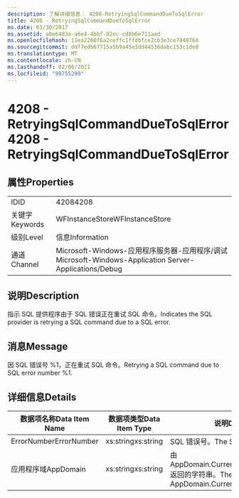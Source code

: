 ```yaml
---
description: 了解详细信息： 4208-RetryingSqlCommandDueToSqlError
title: 4208 - RetryingSqlCommandDueToSqlError
ms.date: 03/30/2017
ms.assetid: a8e6483a-a6e4-4bbf-82ec-cd8b6e711aad
ms.openlocfilehash: 11ea2260f6a2ceffc1ffdbfce2cb3e3ce784076d
ms.sourcegitcommit: ddf7edb67715a5b9a45e3dd44536dabc153c1de0
ms.translationtype: MT
ms.contentlocale: zh-CN
ms.lasthandoff: 02/06/2021
ms.locfileid: "99755299"
---
```

# <a name="4208---retryingsqlcommandduetosqlerror"></a><span data-ttu-id="1dae4-103">4208 - RetryingSqlCommandDueToSqlError</span><span class="sxs-lookup"><span data-stu-id="1dae4-103">4208 - RetryingSqlCommandDueToSqlError</span></span>

## <a name="properties"></a><span data-ttu-id="1dae4-104">属性</span><span class="sxs-lookup"><span data-stu-id="1dae4-104">Properties</span></span>  
  
|||  
|-|-|  
|<span data-ttu-id="1dae4-105">ID</span><span class="sxs-lookup"><span data-stu-id="1dae4-105">ID</span></span>|<span data-ttu-id="1dae4-106">4208</span><span class="sxs-lookup"><span data-stu-id="1dae4-106">4208</span></span>|  
|<span data-ttu-id="1dae4-107">关键字</span><span class="sxs-lookup"><span data-stu-id="1dae4-107">Keywords</span></span>|<span data-ttu-id="1dae4-108">WFInstanceStore</span><span class="sxs-lookup"><span data-stu-id="1dae4-108">WFInstanceStore</span></span>|  
|<span data-ttu-id="1dae4-109">级别</span><span class="sxs-lookup"><span data-stu-id="1dae4-109">Level</span></span>|<span data-ttu-id="1dae4-110">信息</span><span class="sxs-lookup"><span data-stu-id="1dae4-110">Information</span></span>|  
|<span data-ttu-id="1dae4-111">通道</span><span class="sxs-lookup"><span data-stu-id="1dae4-111">Channel</span></span>|<span data-ttu-id="1dae4-112">Microsoft-Windows-应用程序服务器-应用程序/调试</span><span class="sxs-lookup"><span data-stu-id="1dae4-112">Microsoft-Windows-Application Server-Applications/Debug</span></span>|  
  
## <a name="description"></a><span data-ttu-id="1dae4-113">说明</span><span class="sxs-lookup"><span data-stu-id="1dae4-113">Description</span></span>  

 <span data-ttu-id="1dae4-114">指示 SQL 提供程序由于 SQL 错误正在重试 SQL 命令。</span><span class="sxs-lookup"><span data-stu-id="1dae4-114">Indicates the SQL provider is retrying a SQL command due to a SQL error.</span></span>  
  
## <a name="message"></a><span data-ttu-id="1dae4-115">消息</span><span class="sxs-lookup"><span data-stu-id="1dae4-115">Message</span></span>  

 <span data-ttu-id="1dae4-116">因 SQL 错误号 %1，正在重试 SQL 命令。</span><span class="sxs-lookup"><span data-stu-id="1dae4-116">Retrying a SQL command due to SQL error number %1.</span></span>  
  
## <a name="details"></a><span data-ttu-id="1dae4-117">详细信息</span><span class="sxs-lookup"><span data-stu-id="1dae4-117">Details</span></span>  
  
|<span data-ttu-id="1dae4-118">数据项名称</span><span class="sxs-lookup"><span data-stu-id="1dae4-118">Data Item Name</span></span>|<span data-ttu-id="1dae4-119">数据项类型</span><span class="sxs-lookup"><span data-stu-id="1dae4-119">Data Item Type</span></span>|<span data-ttu-id="1dae4-120">说明</span><span class="sxs-lookup"><span data-stu-id="1dae4-120">Description</span></span>|  
|--------------------|--------------------|-----------------|  
|<span data-ttu-id="1dae4-121">ErrorNumber</span><span class="sxs-lookup"><span data-stu-id="1dae4-121">ErrorNumber</span></span>|<span data-ttu-id="1dae4-122">xs:string</span><span class="sxs-lookup"><span data-stu-id="1dae4-122">xs:string</span></span>|<span data-ttu-id="1dae4-123">SQL 错误号。</span><span class="sxs-lookup"><span data-stu-id="1dae4-123">The SQL error number.</span></span>|  
|<span data-ttu-id="1dae4-124">应用程序域</span><span class="sxs-lookup"><span data-stu-id="1dae4-124">AppDomain</span></span>|<span data-ttu-id="1dae4-125">xs:string</span><span class="sxs-lookup"><span data-stu-id="1dae4-125">xs:string</span></span>|<span data-ttu-id="1dae4-126">由 AppDomain.CurrentDomain.FriendlyName 返回的字符串。</span><span class="sxs-lookup"><span data-stu-id="1dae4-126">The string returned by AppDomain.CurrentDomain.FriendlyName.</span></span>|
